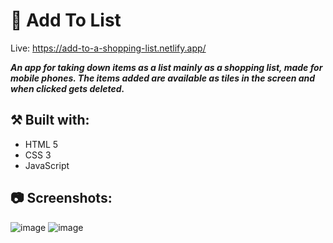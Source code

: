 # 🛒 Add To List

Live: https://add-to-a-shopping-list.netlify.app/

***An app for taking down items as a list mainly as a shopping list, made for mobile phones. The items added are available as tiles in the screen and when clicked gets deleted.***

## ⚒️ Built with:
- HTML 5
- CSS 3
- JavaScript

## 📷 Screenshots:

![image](https://github.com/Ashwin-S-Nambiar/add-to-list/assets/76719333/9fa39c77-1738-4b29-b071-0b42728420ee)
![image](https://github.com/Ashwin-S-Nambiar/add-to-list/assets/76719333/f5e5f033-fad0-41fe-82f8-a6d360250093)
